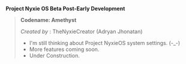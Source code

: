 **Project Nyxie OS Beta Post-Early Development**
>**Codename: Amethyst**
>
>*Created by* : TheNyxieCreator (Adryan Jhonatan)
>
>- I'm still thinking about Project NyxieOS system settings. (-_-)
>- More features coming soon.
>- Under Construction.
>
>
>
